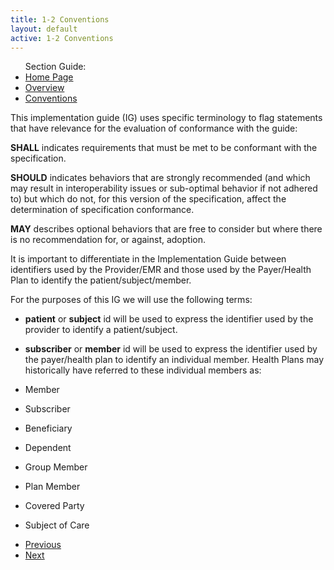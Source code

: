 ```yaml
---
title: 1-2 Conventions
layout: default
active: 1-2 Conventions
---
```


<ul id="markdown-toc">
		Section Guide:
  <li><a href="1_Home_Page.html" id="markdown-toc-homepage">Home Page</a></li>
  <li><a href="1-1_Overview.html" id="markdown-toc-overview">Overview</a></li>
  <li><a href="1-2_Conventions.html" id="markdown-toc-conventions">Conventions</a></li>
</ul>
This implementation guide (IG) uses specific terminology to flag statements that have relevance for the evaluation of conformance with the guide:

**SHALL** indicates requirements that must be met to be conformant with the specification.

**SHOULD** indicates behaviors that are strongly recommended (and which may result in interoperability issues or sub-optimal behavior if not adhered to) but which do not, for this version of the specification, affect the determination of specification conformance.

**MAY** describes optional behaviors that are free to consider but where there is no recommendation for, or against, adoption.

It is important to differentiate in the Implementation Guide between identifiers used by the Provider/EMR and those used by the Payer/Health Plan to identify the patient/subject/member.

For the purposes of this IG we will use the following terms:

* **patient** or **subject** id will be used to express the identifier used by the provider to identify a patient/subject.

* **subscriber** or **member** id will be used to express the identifier used by the payer/health plan to identify an individual member. Health Plans may historically have referred to these individual members as:
* Member
* Subscriber
* Beneficiary
* Dependent
* Group Member
* Plan Member
* Covered Party
* Subject of Care


<ul >
   <li><a href="1-1_Overview.html">Previous</a></li>
   <li><a href="2_Introduction.html">Next</a></li>
</ul>
